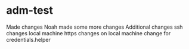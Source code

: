 # adm-test

Made changes
Noah made some more changes
Additional changes
ssh changes local machine
https changes on local machine
change for credentials.helper
